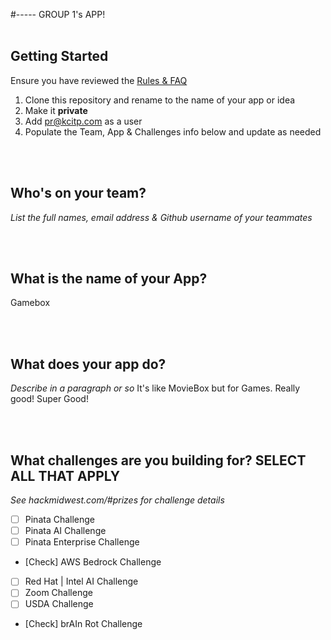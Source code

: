 #----- GROUP 1's APP!
<br /><br />


## Getting Started
Ensure you have reviewed the [Rules & FAQ](https://hackmidwest.com/#faq)
1. Clone this repository and rename to the name of your app or idea
2. Make it **private**
3. Add pr@kcitp.com as a user
4. Populate the Team, App & Challenges info below and update as needed

<br /><br />

## Who's on your team?
*List the full names,  email address & Github username of your teammates*


<br /><br />


## What is the name of your App?
Gamebox

<br /><br />
## What does your app do?
*Describe in a paragraph or so*
It's like MovieBox but for Games. Really good! Super Good!

<br /><br />


## What challenges are you building for? SELECT ALL THAT APPLY
*See hackmidwest.com/#prizes for challenge details*
- [ ]  Pinata Challenge
- [ ]  Pinata AI Challenge
- [ ]  Pinata Enterprise Challenge
- [Check]  AWS Bedrock Challenge
- [ ]  Red Hat | Intel AI Challenge
- [ ]  Zoom Challenge
- [ ]  USDA Challenge
- [Check]  brAIn Rot Challenge


<br /><br />
